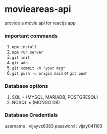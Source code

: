 
# movieareas-api

provide a movie api for reactjs app

### important commands

1. `npm install`
2. `npm run server`
3. `git init`
4. `git add.`
5. `git commit -m "your msg"`
6. `git push -u origin main` or `git push`

### Database options

1. SQL = (MYSQL, MARIADB, POSTGRESQL)
2. NOSQL = (MONGO DB)

### Database Credentials

username : vijayvs6383
password : vijay041103